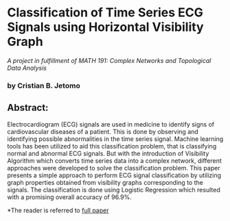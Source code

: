 # Classification of Time Series ECG Signals using Horizontal Visibility Graph

_A project in fulfillment of MATH 191: Complex Networks and Topological Data Analysis_

### by Cristian B. Jetomo

## **Abstract:**

Electrocardiogram (ECG) signals are used in medicine to identify signs of cardiovascular diseases of
a patient. This is done by observing and identifying possible abnormalities in the time series signal.
Machine learning tools has been utilized to aid this classification problem, that is classifying normal
and abnormal ECG signals. But with the introduction of Visibility Algorithm which converts time
series data into a complex network, different approaches were developed to solve the classification
problem. This paper presents a simple approach to perform ECG signal classification by utilizing
graph properties obtained from visibility graphs corresponding to the signals. 
The classification is done using Logistic Regression which resulted with a promising overall accuracy of 96.9%.

*The reader is referred to [full paper](Classification_of_Time_Series_ECG_using_Visibility_Graphs.pdf)
